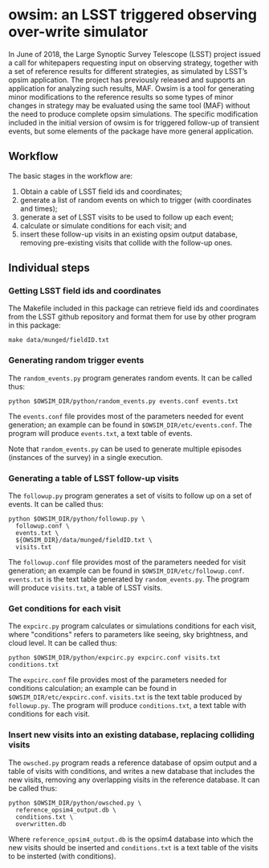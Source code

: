 # owsim: an LSST triggered observing over-write simulator

In June of 2018, the Large Synoptic Survey Telescope (LSST) project
issued a call for whitepapers requesting input on observing strategy,
together with a set of reference results for different strategies, as
simulated by LSST’s opsim application. The project has previously
released and supports an application for analyzing such results,
MAF. Owsim is a tool for generating minor modifications to the
reference results so some types of minor changes in strategy may be
evaluated using the same tool (MAF) without the need to produce
complete opsim simulations. The specific modification included in the
initial version of owsim is for triggered follow-up of transient
events, but some elements of the package have more general application.

## Workflow

The basic stages in the workflow are:

1. Obtain a cable of LSST field ids and coordinates;
2. generate a list of random events on which to trigger (with
   coordinates and times);
3. generate a set of LSST visits to be used to follow up each event;
4. calculate or simulate conditions for each visit; and
4. insert these follow-up visits in an existing opsim output database,
   removing pre-existing visits that collide with the follow-up ones.

## Individual steps

### Getting LSST field ids and coordinates

The Makefile included in this package can retrieve field ids and
coordinates from the LSST github repository and format them for use by
other program in this package:

```
make data/munged/fieldID.txt
```

### Generating random trigger events

The `random_events.py` program generates random events. It can be
called thus:

```
python $OWSIM_DIR/python/random_events.py events.conf events.txt
```

The `events.conf` file provides most of the parameters needed for
event generation; an example can be found in
`$OWSIM_DIR/etc/events.conf`. The program will produce `events.txt`, a
text table of events.

Note that `random_events.py` can be used to generate multiple episodes
(instances of the survey) in a single execution.

### Generating a table of LSST follow-up visits

The `followup.py` program generates a set of visits to follow up on a
set of events. It can be called thus:

```
python $OWSIM_DIR/python/followup.py \
  followup.conf \
  events.txt \
  ${OWSIM_DIR}/data/munged/fieldID.txt \
  visits.txt
```

The `followup.conf` file provides most of the parameters needed for
visit generation; an example can be found in
`$OWSIM_DIR/etc/followup.conf`. `events.txt` is the text table
generated by `random_events.py`. The program will produce
`visits.txt`, a table of LSST visits.

### Get conditions for each visit

The `expcirc.py` program calculates or simulations conditions for each
visit, where "conditions" refers to parameters like seeing, sky
brightness, and cloud level. It can be called thus:

```
python $OWSIM_DIR/python/expcirc.py expcirc.conf visits.txt conditions.txt
```

The `expcirc.conf` file provides most of the parameters needed for
conditions calculation; an example can be found in
`$OWSIM_DIR/etc/expcirc.conf`. `visits.txt` is the text table produced
by `followup.py`. The program will produce `conditions.txt`, a text
table with conditions for each visit.

### Insert new visits into an existing database, replacing colliding visits

The `owsched.py` program reads a reference database of opsim output
and a table of visits with conditions, and writes a new database that
includes the new visits, removing any overlapping visits in the
reference database. It can be called thus:

```
python $OWSIM_DIR/python/owsched.py \
  reference_opsim4_output.db \
  conditions.txt \
  overwritten.db
```

Where `reference_opsim4_output.db` is the opsim4 database into which
the new visits should be inserted and `conditions.txt` is a text table
of the visits to be insterted (with conditions).